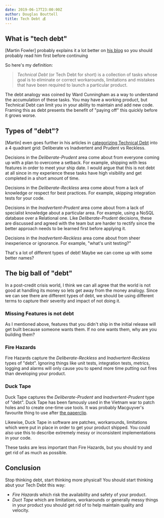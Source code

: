```yaml
---
date: 2019-06-17T23:00:00Z
author: Douglas Bouttell
title: Tech Debt 💰
---
```


## What is "tech debt"

[Martin Fowler] probably explains it a lot better on [his blog](https://martinfowler.com/bliki/TechnicalDebt.html)
so you should probably read him first before continuing

So here's my definition:
> *Technical Debt* (or Tech Debt for short) is a collection of tasks whose 
goal is to eliminate or correct workarounds, limitations and mistakes that have been 
required to launch a particular product.

The debt analogy was coined by Ward Cunningham as a way to understand the
accumulation of these tasks.  You may have a working product, but 
Technical Debt can limit you in your ability to maintain and add new code.
Framing this as debt presents the benefit of "paying off" this quickly before
it grows worse. 

## Types of "debt"?

[Martin] even goes further in his articles in [categorizing Technical Debt](https://martinfowler.com/bliki/TechnicalDebtQuadrant.html)
into a 4 quadrant grid: Deliberate vs Inadvertent and Prudent vs Reckless.

Decisions in the *Deliberate-Prudent* area come about from everyone coming up with a plan to overcome
a setback. For example, shipping with less features in order to meet your ship date.  I would
argue that this is not debt at all since in my experience these tasks have high visibility
and get completed in a short amount of time. 

Decisions in the *Deliberate-Reckless* area come about from a lack of knowledge or respect
for best practices. For example, skipping integration tests for your code.

Decisions in the *Inadvertent-Prudent* area come about from a lack of specialist knowledge 
about a particular area. For example, using a NoSQL database over a Relational one.  Like
*Deliberate-Prudent* decisions, these are discussed and agreed with the team but are harder
to rectify since the better approach needs to be learned first before applying it.

Decisions in the *Inadvertent-Reckless* area come about from sheer inexperience or ignorance.
For example, "what's unit testing?"

That's a lot of different types of debt!  Maybe we can come up with some better names?

## The big ball of "debt"

In a post-credit crisis world, I think we can all agree that the world is not good at handling
its money so lets get away from the money analogy.  Since we can see there are different types
of debt, we should be using different terms to capture their severity and impact of not doing it.

### Missing Features is not debt

As I mentioned above, features that you didn't ship in the initial release will get built
because someone wants them.  If no one wants them, why are you building them?

### Fire Hazards

Fire Hazards capture the *Deliberate-Reckless* and *Inadvertent-Reckless* types of "debt".
Ignoring things like unit tests, integration tests, metrics, logging and alarms will only
cause you to spend more time putting out fires than developing your product. 

### Duck Tape 

Duck Tape captures the *Deliberate-Prudent* and *Inadvertent-Prudent* type of "debt".  Duck Tape has
been famously used in the Vietnam war to patch holes and to create one-time use tools.  It was
probably Macguyver's favourite thing to use after [the paperclip](https://www.google.com/search?q=macgyver+paperclip).

Likewise, Duck Tape in software are patches, workarounds, limitations which were put in place
in order to get your product shipped.  You could also use this to describe extremely messy or
inconsistent implementations in your code.

These tasks are less important than Fire Hazards, but you should try and get rid of as much as
possible.

## Conclusion
Stop thinking debt, start thinking more physical!  You should start thinking abut your Tech Debt
this way:

* *Fire Hazards* which risk the availability and safety of your product.
* *Duct Tape* which are limitations, workarounds or generally messy things in your
  product you should get rid of to help maintain quality and velocity.